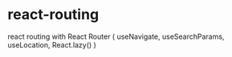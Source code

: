 # react-routing
react routing with React Router ( useNavigate, useSearchParams, useLocation, React.lazy() )
